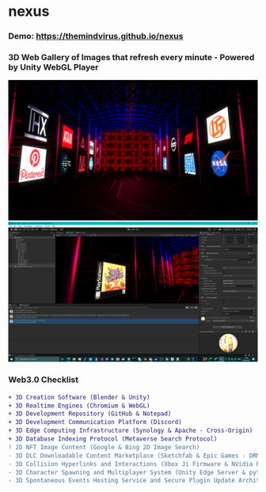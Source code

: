 # nexus

### Demo: https://themindvirus.github.io/nexus

### 3D Web Gallery of Images that refresh every minute - Powered by Unity WebGL Player

![screenshot](/screenshots/screenshot.png)
![dev](/screenshots/dev.png)

### Web3.0 Checklist
```diff
+ 3D Creation Software (Blender & Unity)
+ 3D Realtime Engines (Chromium & WebGL)
+ 3D Development Repository (GitHub & Notepad)
+ 3D Development Communication Platform (Discord)
+ 3D Edge Computing Infrastructure (Synology & Apache - Cross-Origin)
+ 3D Database Indexing Protocol (Metaverse Search Protocol)
! 2D NFT Image Content (Google & Bing 2D Image Search)
- 3D DLC Downloadable Content Marketplace (Sketchfab & Epic Games - DRM)
- 3D Collision Hyperlinks and Interactions (Xbox Ji Firmware & NVidia PhysX)
- 3D Character Spawning and Multiplayer System (Unity Edge Server & python-httpsserver)
- 3D Spontaneous Events Hosting Service and Secure Plugin Update Architecture (???)
```
